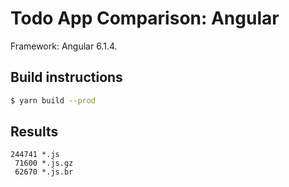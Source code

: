 # Todo App Comparison: Angular

Framework: Angular 6.1.4.

## Build instructions

```bash
$ yarn build --prod
```

## Results

```text
244741 *.js
 71600 *.js.gz
 62670 *.js.br
```
